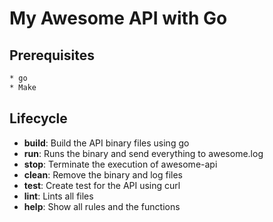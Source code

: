 # My Awesome API with Go

## Prerequisites

```bash
* go
* Make
```

## Lifecycle

- **build**: Build the API binary files using go
- **run**: Runs the binary and send everything to awesome.log
- **stop**: Terminate the execution of awesome-api
- **clean**: Remove the binary and log files
- **test**: Create test for the API using curl
- **lint**: Lints all files
- **help**: Show all rules and the functions
